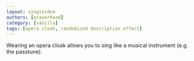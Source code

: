 ```yaml
---
layout: singleidea
authors: [eraserhead]
category: [vanilla]
tags: [opera cloak, randomized description effect]
---
```

Wearing an opera cloak allows you to sing like a musical instrument (e.g. the passtune).
